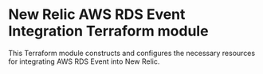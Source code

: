 # New Relic AWS RDS Event Integration Terraform module
This Terraform module constructs and configures the necessary resources for integrating AWS RDS Event into New Relic.